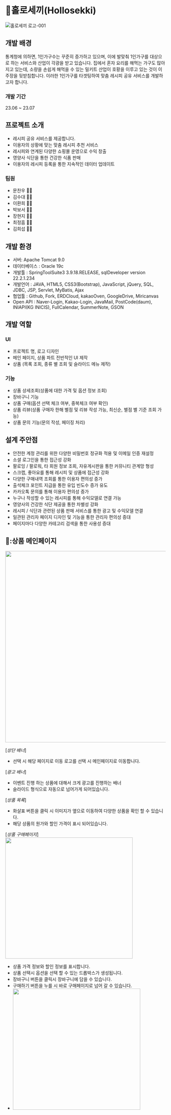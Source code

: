 # 🍴홀로세끼(Hollosekki)
![홀로세끼 로고-001](https://github.com/mcw9503/Hollosekki/assets/81127632/09b30ca6-d9bb-43c5-bc12-7120bd3ef53a)

## 개발 배경
통계청에 의하면, 1인가구수는 꾸준히 증가하고 있으며, 이에 발맞춰 1인가구를 대상으로 하는 서비스와 산업이 각광을 받고 있습니다.
집에서 혼자 요리를 해먹는 가구도 많아지고 있는데, 소량을 손쉽게 해먹을 수 있는 밀키트 산업이 호황을 이루고 있는 것이 이 주장을 뒷받침합니다.
이러한 1인가구를 타겟팅하여 맞춤 레시피 공유 서비스를 개발하고자 합니다.

### 개발 기간
23.06 ~ 23.07

## 프로젝트 소개
+ 레시피 공유 서비스를 제공합니다.
+ 이용자의 상황에 맞는 맞춤 레시피 추천 서비스
+ 레시피와 연계된 다양한 쇼핑몰 운영으로 수익 창출
+ 영양사 식단을 통한 건강한 식품 판매
+ 이용자의 레시피 등록을 통한 지속적인 데이터 업데이트

### 팀원
+ 문찬우 👱‍♂️ 
+ 김수대 👱‍♂️
+ 이환희 👱‍♂️
+ 박보서 👱‍♀️
+ 장현지 👱‍♀️
+ 최정흠 👱‍♀️
+ 김희섭 👱‍♂️

## 개발 환경
+ 서버: Apache Tomcat 9.0
+ 데이터베이스 : Oracle 19c
+ 개발툴 : SpringToolSuite3 3.9.18.RELEASE, sqlDeveloper version 22.2.1.234
+ 개발언어 : JAVA, HTML5, CSS3(Bootstrap), JavaScript, jQuery, SQL, JDBC, JSP, Servlet, MyBatis, Ajax
+ 협업툴 : Github, Fork, ERDCloud, kakaoOven, GoogleDrive, Miricanvas
+ Open API : Naver-Login, Kakao-Login, JavaMail, PostCode(daum), INIAPI(KG INICIS), FullCalendar, SummerNote, GSON

## 개발 역할
### UI

  + 프로젝트 명, 로고 디자인
  + 메인 페이지, 상품 파트 전반적인 UI 제작
  + 상품 (목록 조회, 종류 별 조회 및 슬라이드 메뉴 제작)
    
### 기능
  + 상품 상세조회(상품에 대한 가격 및 옵션 정보 조회)
  + 장바구니 기능
  + 상품 구매(옵션 선택 체크 여부, 중복체크 여부 확인)
  + 상품 리뷰(상품 구매자 한해 별점 및 리뷰 작성 가능, 최신순, 별점 별 기준 조회 가능)
  + 상품 문의 기능(문의 작성, 페이징 처리)

## 설계 주안점
- 안전한 계정 관리를 위한 다양한 비밀번호 정규화 적용 및 이메일 인증 재설정
- 소셜 로그인을 통한 접근성 강화
- 팔로잉 / 팔로워, 타 회원 정보 조회, 자유게시판을 통한 커뮤니티 관계망 형성
- 스크랩, 좋아요를 통해 레시피 및 상품에 접근성 강화
- 다양한 구매내역 조회를 통한 이용자 편의성 증가
- 출석체크 포인트 지급을 통한 유입 빈도수 증가 유도
- 카카오톡 문의를 통해 이용자 편의성 증가
- 누구나 작성할 수 있는 레시피를 통해 수익모델로 연결 가능
- 영양사의 건강한 식단 제공을 통한 차별성 강화
- 레시피 / 식단과 관련된 상품 판매 서비스를 통한 광고 및 수익모델 연결
- 일관된 관리자 페이지 디자인 및 기능을 통한 관리자 편의성 증대
- 페이지마다 다양한 카테고리 검색을 통한 사용성 증대



## 🥫:상품 메인페이지
<img src="https://github.com/mcw9503/Hollosekki/assets/81127632/d4e7ecc4-9355-4597-a0de-aa4c20daef29" width="680" height="600"/>

[*상단 배너*]
+ 선택 시 해당 페이지로 이동 로고를 선택 시 메인페이지로 이동합니다.


[*광고 배너*]
+ 이벤트 진행 하는 상품에 대해서 크게 광고를 진행하는 배너
+ 슬라이드 형식으로 자동으로 넘어가게 되어있습니다.

[*상품 목록*]
+ 화살표 버튼을 클릭 시 이미지가 옆으로 이동하여 다양한 상품을 확인 할 수 있습니다.
+ 해당 상품의 원가와 할인 가격이 표시 되어있습니다.

[*상품 구매페이지*]
<img src="https://github.com/mcw9503/Hollosekki/assets/81127632/09e2d91a-5804-4d3f-84b2-f57f01fdebba" width="400" height="380">
+ 상품 가격 정보와 할인 정보를 표시합니다.
+ 상품 선택시 옵션을 선택 할 수 있는 드롭박스가 생성됩니다.
+ 장바구니 버튼을 클릭시 장바구니에 담을 수 있습니다.
+ 구매하기 버튼을 누를 시 바로 구매페이지로 넘어 갈 수 있습니다.
+  
  <img src="https://github.com/mcw9503/Hollosekki/assets/81127632/22a293b1-ebc7-43ad-9ec4-3025f6e75e7e" width="400" height="380">


